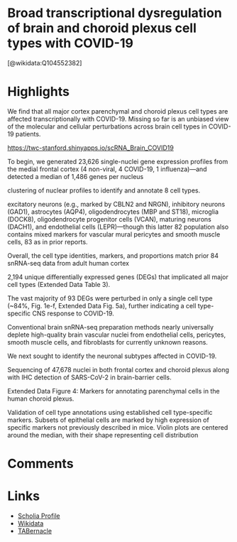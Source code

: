 
Broad transcriptional dysregulation of brain and choroid plexus cell types with COVID-19
========================================================================================
  
  [@wikidata:Q104552382]  

# Highlights


We find that all major cortex parenchymal and choroid plexus cell types are affected transcriptionally with COVID-19.
Missing so far is an unbiased view of the molecular and cellular perturbations across brain cell types in COVID-19 patients.

https://twc-stanford.shinyapps.io/scRNA_Brain_COVID19

To begin, we generated 23,626 single-nuclei gene expression profiles from the medial frontal cortex (4 non-viral, 4 COVID-19, 1 influenza)—and detected a median of 1,486 genes per nucleus

clustering of nuclear profiles to identify and annotate 8 cell types.

excitatory neurons (e.g., marked by CBLN2 and NRGN), inhibitory neurons (GAD1), astrocytes (AQP4), oligodendrocytes (MBP and ST18), microglia (DOCK8), oligodendrocyte progenitor cells (VCAN), maturing neurons (DACH1), and endothelial cells (LEPR)—though this latter 82 population also contains mixed markers for vascular mural pericytes and smooth muscle cells, 83 as in prior reports.

Overall, the cell type identities, markers, and proportions match prior 84 snRNA-seq data from adult human cortex

2,194 unique differentially expressed genes (DEGs) that implicated all major cell types (Extended Data Table 3).

The vast majority of 93 DEGs were perturbed in only a single cell type (~84%, Fig. 1e-f, Extended Data Fig. 5a), further indicating a cell type-specific CNS response to COVID-19.

Conventional brain snRNA-seq preparation methods nearly universally deplete high-quality brain vascular nuclei from endothelial cells, pericytes, smooth muscle cells, and fibroblasts for currently unknown reasons.

We next sought to identify the neuronal subtypes affected in COVID-19.

Sequencing of 47,678 nuclei in both frontal cortex and choroid plexus along with IHC detection of SARS-CoV-2 in brain-barrier cells.

Extended Data Figure 4: Markers for annotating parenchymal cells in the human choroid plexus.

Validation of cell type annotations using established cell type-specific markers. Subsets of epithelial cells are marked by high expression of specific markers not previously described in mice. Violin plots are centered around the median, with their shape representing cell distribution

# Comments

# Links
  
 * [Scholia Profile](https://scholia.toolforge.org/work/Q104552382)  
 * [Wikidata](https://www.wikidata.org/wiki/Q104552382)  
 * [TABernacle](https://tabernacle.toolforge.org/?#/tab/manual/Q104552382/P921%3BP4510)  
